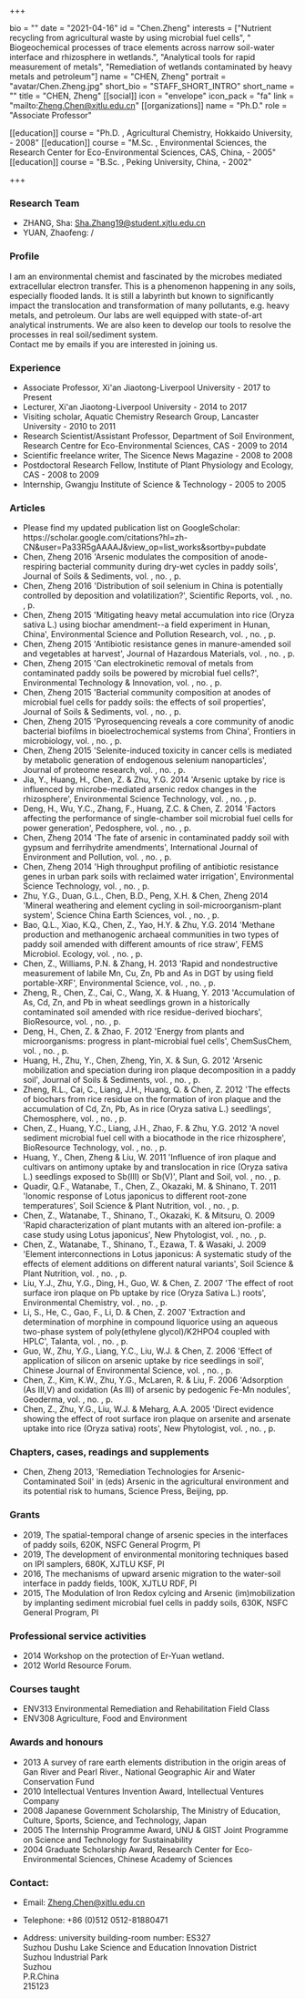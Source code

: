 +++

bio = ""
date = "2021-04-16"
id = "Chen.Zheng"
interests = ["Nutrient recycling from agricultural waste by using microbial fuel cells", " Biogeochemical processes of trace elements across narrow soil-water interface and rhizosphere in wetlands.", "Analytical tools for rapid measurement of metals", "Remediation of wetlands contaminated by heavy metals and petroleum"]
name = "CHEN, Zheng"
portrait = "avatar/Chen.Zheng.jpg"
short_bio = "STAFF_SHORT_INTRO"
short_name = ""
title = "CHEN, Zheng"
[[social]]
    icon = "envelope"
    icon_pack = "fa"
    link = "mailto:Zheng.Chen@xjtlu.edu.cn"
[[organizations]]
    name = "Ph.D."
    role = "Associate Professor"

[[education]]
    course = "Ph.D. , Agricultural Chemistry, Hokkaido University,  - 2008"
[[education]]
    course = "M.Sc. , Environmental Sciences, the Research Center for Eco-Environmental Sciences, CAS, China,  - 2005"
[[education]]
    course = "B.Sc. , Peking University, China,  - 2002"

+++



<!-- Research Team Begins -->


### Research Team

- ZHANG, Sha: Sha.Zhang19@student.xjtlu.edu.cn
- YUAN, Zhaofeng: /


<!-- Research Team Ends -->


<!-- Teaching Begins -->


<!-- Teaching Ends -->




<!-- XJTLU Profile Begins -->

### Profile

I am an environmental chemist and fascinated by the microbes mediated extracellular electron transfer. This is a phenomenon happening in any soils, especially flooded lands.  It is still a labyrinth but known to significantly impact the translocation and transformation of many pollutants, e.g. heavy metals, and petroleum.  Our labs are well equipped with state-of-art analytical instruments. We are also keen to develop our tools to resolve the processes in real soil/sediment system. <br>Contact me by emails if you are interested in joining us. <br>

###  Experience

<ul> <li> Associate Professor, Xi'an Jiaotong-Liverpool University - 2017 to Present </li><li> Lecturer, Xi'an Jiaotong-Liverpool University - 2014 to 2017 </li><li> Visiting scholar, Aquatic Chemistry Research Group, Lancaster University - 2010 to 2011 </li><li> Research Scientist/Assistant Professor, Department of Soil Environment, Research Centre for Eco-Environmental Sciences, CAS - 2009 to 2014 </li><li> Scientific freelance writer, The Sicence News Magazine - 2008 to 2008 </li><li> Postdoctoral Research Fellow, Institute of Plant Physiology and Ecology, CAS - 2008 to 2009 </li><li> Internship, Gwangju Institute of Science &amp; Technology - 2005 to 2005 </li> </ul>

###  Articles

<ul> <li> Please find my updated publication list on GoogleScholar: https://scholar.google.com/citations?hl=zh-CN&user=Pa33R5gAAAAJ&view_op=list_works&sortby=pubdate </li><li> Chen, Zheng 2016 'Arsenic modulates the composition of anode-respiring bacterial community during dry-wet cycles in paddy soils', Journal of Soils &amp; Sediments, vol. , no. , p.  </li><li> Chen, Zheng 2016 'Distribution of soil selenium in China is potentially controlled by deposition and volatilization?', Scientific Reports, vol. , no. , p.  </li><li> Chen, Zheng 2015 'Mitigating heavy metal accumulation into rice (Oryza sativa L.) using biochar amendment--a field experiment in Hunan, China', Environmental Science and Pollution Research, vol. , no. , p.  </li><li> Chen, Zheng 2015 'Antibiotic resistance genes in manure-amended soil and vegetables at harvest', Journal of Hazardous Materials, vol. , no. , p.  </li><li> Chen, Zheng 2015 'Can electrokinetic removal of metals from contaminated paddy soils be powered by microbial fuel cells?', Environmental Technology &amp; Innovation, vol. , no. , p.  </li><li> Chen, Zheng 2015 'Bacterial community composition at anodes of microbial fuel cells for paddy soils: the effects of soil properties', Journal of Soils &amp; Sediments, vol. , no. , p.  </li><li> Chen, Zheng 2015 'Pyrosequencing reveals a core community of anodic bacterial biofilms in bioelectrochemical systems from China', Frontiers in microbiology, vol. , no. , p.  </li><li> Chen, Zheng 2015 'Selenite-induced toxicity in cancer cells is mediated by metabolic generation of endogenous selenium nanoparticles', Journal of proteome research, vol. , no. , p.  </li><li> Jia, Y., Huang, H., Chen, Z. & Zhu, Y.G. 2014 'Arsenic uptake by rice is influenced by microbe-mediated arsenic redox changes in the rhizosphere', Environmental Science Technology, vol. , no. , p.  </li><li> Deng, H., Wu, Y.C., Zhang, F., Huang, Z.C. & Chen, Z. 2014 'Factors affecting the performance of single-chamber soil microbial fuel cells for power generation', Pedosphere, vol. , no. , p.  </li><li> Chen, Zheng 2014 'The fate of arsenic in contaminated paddy soil with gypsum and ferrihydrite amendments', International Journal of Environment and Pollution, vol. , no. , p.  </li><li> Chen, Zheng 2014 'High throughput profiling of antibiotic resistance genes in urban park soils with reclaimed water irrigation', Environmental Science Technology, vol. , no. , p.  </li><li> Zhu, Y.G., Duan, G.L., Chen, B.D., Peng, X.H. & Chen, Zheng 2014 'Mineral weathering and element cycling in soil-microorganism-plant system', Science China Earth Sciences, vol. , no. , p.  </li><li> Bao, Q.L., Xiao, K.Q., Chen, Z., Yao, H.Y. & Zhu, Y.G. 2014 'Methane production and methanogenic archaeal communities in two types of paddy soil amended with different amounts of rice straw', FEMS Microbiol. Ecology, vol. , no. , p.  </li><li> Chen, Z., Williams, P.N. & Zhang, H. 2013 'Rapid and nondestructive measurement of labile Mn, Cu, Zn, Pb and As in DGT by using field portable-XRF', Environmental Science, vol. , no. , p.  </li><li> Zheng, R., Chen, Z., Cai, C., Wang, X. & Huang, Y. 2013 'Accumulation of As, Cd, Zn, and Pb in wheat seedlings grown in a historically contaminated soil amended with rice residue-derived biochars', BioResource, vol. , no. , p.  </li><li> Deng, H., Chen, Z. & Zhao, F. 2012 'Energy from plants and microorganisms: progress in plant-microbial fuel cells', ChemSusChem, vol. , no. , p.  </li><li> Huang, H., Zhu, Y., Chen, Zheng, Yin, X. & Sun, G. 2012 'Arsenic mobilization and speciation during iron plaque decomposition in a paddy soil', Journal of Soils &amp; Sediments, vol. , no. , p.  </li><li> Zheng, R.L., Cai, C., Liang, J.H., Huang, Q. & Chen, Z. 2012 'The effects of biochars from rice residue on the formation of iron plaque and the accumulation of Cd, Zn, Pb, As in rice (Oryza sativa L.) seedlings', Chemosphere, vol. , no. , p.  </li><li> Chen, Z., Huang, Y.C., Liang, J.H., Zhao, F. & Zhu, Y.G. 2012 'A novel sediment microbial fuel cell with a biocathode in the rice rhizosphere', BioResource Technology, vol. , no. , p.  </li><li> Huang, Y., Chen, Zheng & Liu, W. 2011 'Influence of iron plaque and cultivars on antimony uptake by and translocation in rice (Oryza sativa L.) seedlings exposed to Sb(III) or Sb(V)', Plant and Soil, vol. , no. , p.  </li><li> Quadir, Q.F., Watanabe, T., Chen, Z., Okazaki, M. & Shinano, T. 2011 'Ionomic response of Lotus japonicus to different root-zone temperatures', Soil Science &amp; Plant Nutrition, vol. , no. , p.  </li><li> Chen, Z., Watanabe, T., Shinano, T., Okazaki, K. & Mitsuru, O. 2009 'Rapid characterization of plant mutants with an altered ion-profile: a case study using Lotus japonicus', New Phytologist, vol. , no. , p.  </li><li> Chen, Z., Watanabe, T., Shinano, T., Ezawa, T. & Wasaki, J. 2009 'Element interconnections in Lotus japonicus: A systematic study of the effects of element additions on different natural variants', Soil Science &amp; Plant Nutrition, vol. , no. , p.  </li><li> Liu, Y.J., Zhu, Y.G., Ding, H., Guo, W. & Chen, Z. 2007 'The effect of root surface iron plaque on Pb uptake by rice (Oryza Sativa L.) roots', Environmental Chemistry, vol. , no. , p.  </li><li> Li, S., He, C., Gao, F., Li, D. & Chen, Z. 2007 'Extraction and determination of morphine in compound liquorice using an aqueous two-phase system of poly(ethylene glycol)/K2HPO4 coupled with HPLC', Talanta, vol. , no. , p.  </li><li> Guo, W., Zhu, Y.G., Liang, Y.C., Liu, W.J. & Chen, Z. 2006 'Effect of application of silicon on arsenic uptake by rice seedlings in soil', Chinese Journal of Environmental Science, vol. , no. , p.  </li><li> Chen, Z., Kim, K.W., Zhu, Y.G., McLaren, R. & Liu, F. 2006 'Adsorption (As III,V) and oxidation (As III) of arsenic by pedogenic Fe-Mn nodules', Geoderma, vol. , no. , p.  </li><li> Chen, Z., Zhu, Y.G., Liu, W.J. & Meharg, A.A. 2005 'Direct evidence showing the effect of root surface iron plaque on arsenite and arsenate uptake into rice (Oryza sativa) roots', New Phytologist, vol. , no. , p.  </li> </ul>

###  Chapters, cases, readings and supplements

<ul> <li> Chen, Zheng 2013, 'Remediation Technologies for Arsenic-Contaminated Soil' in  (eds) Arsenic in the agricultural environment and its potential risk to humans, Science Press, Beijing, pp.  </li> </ul>

###  Grants

<ul> <li> 2019, The spatial-temporal change of arsenic species in the interfaces of paddy soils, 620K, NSFC General Progrm, PI </li><li> 2019, The development of environmental monitoring techniques based on IPI samplers, 680K, XJTLU KSF, PI </li><li> 2016, The mechanisms of upward arsenic migration to the water-soil interface in paddy fields, 100K, XJTLU RDF, PI </li><li> 2015, The Modulation of Iron Redox cylcing and Arsenic (im)mobilization by implanting sediment microbial fuel cells in paddy soils, 630K, NSFC General Program, PI  </li> </ul>

###  Professional service activities

<ul> <li> 2014 Workshop on the protection of Er-Yuan wetland. </li><li> 2012 World Resource Forum. </li> </ul>

###  Courses taught

<ul> <li> ENV313 Environmental Remediation and Rehabilitation Field Class </li><li> ENV308 Agriculture, Food and Environment </li> </ul>

###  Awards and honours

<ul> <li> 2013 A survey of rare earth elements distribution in the origin areas of Gan River and Pearl River., National Geographic Air and Water Conservation Fund </li><li> 2010 Intellectual Ventures Invention Award, Intellectual Ventures Company </li><li> 2008 Japanese Government Scholarship, The Ministry of Education, Culture, Sports, Science, and Technology, Japan </li><li> 2005 The Internship Programme Award, UNU &amp; GIST Joint Programme on Science and Technology for Sustainability </li><li> 2004 Graduate Scholarship Award, Research Center for Eco-Environmental Sciences, Chinese Academy of Sciences </li> </ul>


### Contact:

 - Email: Zheng.Chen@xjtlu.edu.cn

 - Telephone: +86 (0)512 0512-81880471

 - Address: university building-room number: ES327<br> Suzhou Dushu Lake Science and Education Innovation District <br> Suzhou Industrial Park <br> Suzhou <br> P.R.China<br> 215123<br><br>


<!-- XJTLU Profile Ends -->

